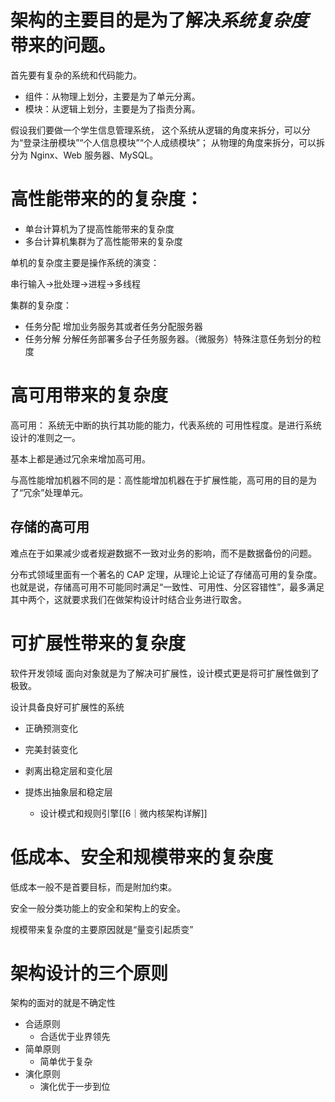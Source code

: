 
# 架构的主要目的是为了解决*系统复杂度*带来的问题。

首先要有复杂的系统和代码能力。

- 组件：从物理上划分，主要是为了单元分离。
- 模块：从逻辑上划分，主要是为了指责分离。

假设我们要做一个学生信息管理系统，
这个系统从逻辑的角度来拆分，可以分为“登录注册模块”“个人信息模块”“个人成绩模块”；
从物理的角度来拆分，可以拆分为 Nginx、Web 服务器、MySQL。


# 高性能带来的的复杂度：
- 单台计算机为了提高性能带来的复杂度
- 多台计算机集群为了高性能带来的复杂度

单机的复杂度主要是操作系统的演变：

串行输入->批处理->进程->多线程

集群的复杂度：

- 任务分配
	增加业务服务其或者任务分配服务器
- 任务分解
	分解任务部署多台子任务服务器。（微服务）特殊注意任务划分的粒度
	
# 高可用带来的复杂度
高可用： 系统无中断的执行其功能的能力，代表系统的 可用性程度。是进行系统设计的准则之一。

基本上都是通过冗余来增加高可用。

与高性能增加机器不同的是：高性能增加机器在于扩展性能，高可用的目的是为了“冗余”处理单元。

## 存储的高可用
难点在于如果减少或者规避数据不一致对业务的影响，而不是数据备份的问题。

分布式领域里面有一个著名的 CAP 定理，从理论上论证了存储高可用的复杂度。也就是说，存储高可用不可能同时满足“一致性、可用性、分区容错性”，最多满足其中两个，这就要求我们在做架构设计时结合业务进行取舍。

# 可扩展性带来的复杂度
软件开发领域 面向对象就是为了解决可扩展性，设计模式更是将可扩展性做到了极致。

设计具备良好可扩展性的系统
- 正确预测变化
- 完美封装变化


- 剥离出稳定层和变化层
- 提炼出抽象层和稳定层
	- 设计模式和规则引擎[[6｜微内核架构详解]]

# 低成本、安全和规模带来的复杂度


低成本一般不是首要目标，而是附加约束。

安全一般分类功能上的安全和架构上的安全。

规模带来复杂度的主要原因就是“量变引起质变”

# 架构设计的三个原则

架构的面对的就是不确定性

- 合适原则
	- 合适优于业界领先
- 简单原则
	- 简单优于复杂
- 演化原则
	- 演化优于一步到位

